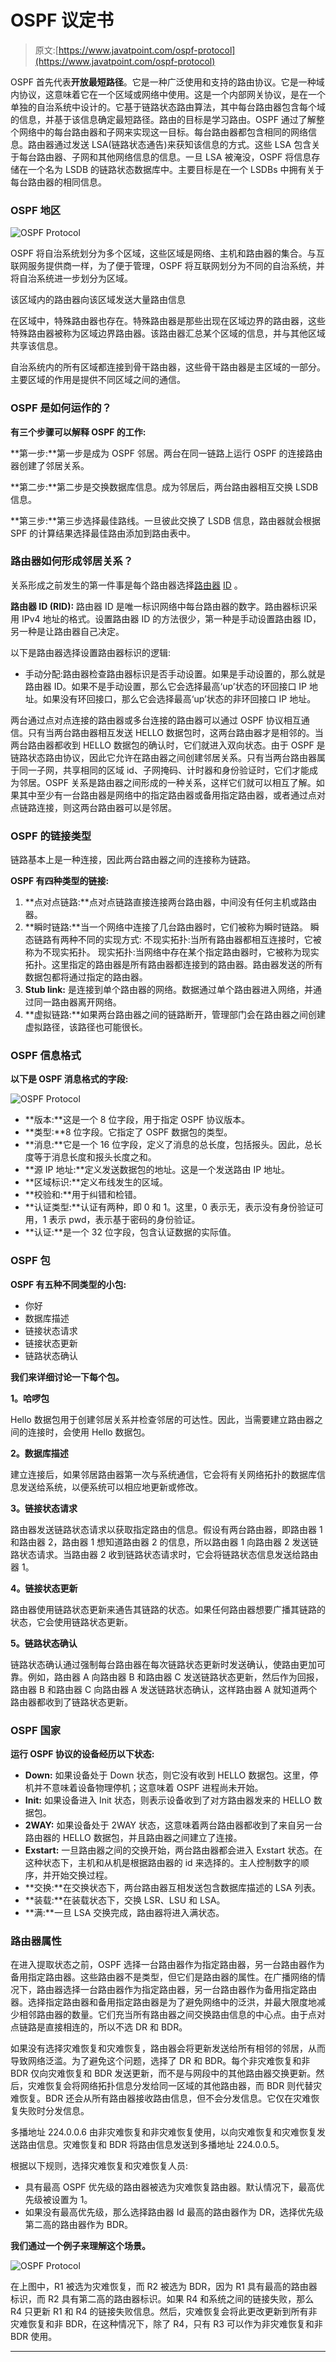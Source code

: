 # OSPF 议定书

> 原文:[https://www.javatpoint.com/ospf-protocol](https://www.javatpoint.com/ospf-protocol)

OSPF 首先代表**开放最短路径**。它是一种广泛使用和支持的路由协议。它是一种域内协议，这意味着它在一个区域或网络中使用。这是一个内部网关协议，是在一个单独的自治系统中设计的。它基于链路状态路由算法，其中每台路由器包含每个域的信息，并基于该信息确定最短路径。路由的目标是学习路由。OSPF 通过了解整个网络中的每台路由器和子网来实现这一目标。每台路由器都包含相同的网络信息。路由器通过发送 LSA(链路状态通告)来获知该信息的方式。这些 LSA 包含关于每台路由器、子网和其他网络信息的信息。一旦 LSA 被淹没，OSPF 将信息存储在一个名为 LSDB 的链路状态数据库中。主要目标是在一个 LSDBs 中拥有关于每台路由器的相同信息。

### OSPF 地区

![OSPF Protocol](../Images/08e2371bafe35dd2d1ae6939e3e990c9.png)

OSPF 将自治系统划分为多个区域，这些区域是网络、主机和路由器的集合。与互联网服务提供商一样，为了便于管理，OSPF 将互联网划分为不同的自治系统，并将自治系统进一步划分为区域。

该区域内的路由器向该区域发送大量路由信息

在区域中，特殊路由器也存在。特殊路由器是那些出现在区域边界的路由器，这些特殊路由器被称为区域边界路由器。该路由器汇总某个区域的信息，并与其他区域共享该信息。

自治系统内的所有区域都连接到骨干路由器，这些骨干路由器是主区域的一部分。主要区域的作用是提供不同区域之间的通信。

### OSPF 是如何运作的？

**有三个步骤可以解释 OSPF 的工作:**

**第一步:**第一步是成为 OSPF 邻居。两台在同一链路上运行 OSPF 的连接路由器创建了邻居关系。

**第二步:**第二步是交换数据库信息。成为邻居后，两台路由器相互交换 LSDB 信息。

**第三步:**第三步选择最佳路线。一旦彼此交换了 LSDB 信息，路由器就会根据 SPF 的计算结果选择最佳路由添加到路由表中。

### 路由器如何形成邻居关系？

关系形成之前发生的第一件事是每个路由器选择[路由器](https://www.javatpoint.com/router) [ID](https://www.javatpoint.com/id) 。

**路由器 ID (RID):** 路由器 ID 是唯一标识网络中每台路由器的数字。路由器标识采用 IPv4 地址的格式。设置路由器 ID 的方法很少，第一种是手动设置路由器 ID，另一种是让路由器自己决定。

以下是路由器选择设置路由器标识的逻辑:

*   手动分配:路由器检查路由器标识是否手动设置。如果是手动设置的，那么就是路由器 ID。如果不是手动设置，那么它会选择最高‘up’状态的环回接口 IP 地址。如果没有环回接口，那么它会选择最高‘up’状态的非环回接口 IP 地址。

两台通过点对点连接的路由器或多台连接的路由器可以通过 OSPF 协议相互通信。只有当两台路由器相互发送 HELLO 数据包时，这两台路由器才是相邻的。当两台路由器都收到 HELLO 数据包的确认时，它们就进入双向状态。由于 OSPF 是链路状态路由协议，因此它允许在路由器之间创建邻居关系。只有当两台路由器属于同一子网，共享相同的区域 id、子网掩码、计时器和身份验证时，它们才能成为邻居。OSPF 关系是路由器之间形成的一种关系，这样它们就可以相互了解。如果其中至少有一台路由器是网络中的指定路由器或备用指定路由器，或者通过点对点链路连接，则这两台路由器可以是邻居。

### OSPF 的链接类型

链路基本上是一种连接，因此两台路由器之间的连接称为链路。

**OSPF 有四种类型的链接:**

1.  **点对点链路:**点对点链路直接连接两台路由器，中间没有任何主机或路由器。
2.  **瞬时链路:**当一个网络中连接了几台路由器时，它们被称为瞬时链路。
    瞬态链路有两种不同的实现方式:
    不现实拓扑:当所有路由器都相互连接时，它被称为不现实拓扑。
    现实拓扑:当网络中存在某个指定路由器时，它被称为现实拓扑。这里指定的路由器是所有路由器都连接到的路由器。路由器发送的所有数据包都将通过指定的路由器。
3.  **Stub link:** 是连接到单个路由器的网络。数据通过单个路由器进入网络，并通过同一路由器离开网络。
4.  **虚拟链路:**如果两台路由器之间的链路断开，管理部门会在路由器之间创建虚拟路径，该路径也可能很长。

### OSPF 信息格式

**以下是 OSPF 消息格式的字段:**

![OSPF Protocol](../Images/0e849d1d2f28f1f458724adf20473650.png)

*   **版本:**这是一个 8 位字段，用于指定 OSPF 协议版本。
*   **类型:**8 位字段。它指定了 OSPF 数据包的类型。
*   **消息:**它是一个 16 位字段，定义了消息的总长度，包括报头。因此，总长度等于消息长度和报头长度之和。
*   **源 IP 地址:**定义发送数据包的地址。这是一个发送路由 IP 地址。
*   **区域标识:**定义布线发生的区域。
*   **校验和:**用于纠错和检错。
*   **认证类型:**认证有两种，即 0 和 1。这里，0 表示无，表示没有身份验证可用，1 表示 pwd，表示基于密码的身份验证。
*   **认证:**是一个 32 位字段，包含认证数据的实际值。

### OSPF 包

**OSPF 有五种不同类型的小包:**

*   你好
*   数据库描述
*   链接状态请求
*   链接状态更新
*   链路状态确认

**我们来详细讨论一下每个包。**

**1。哈啰包**

Hello 数据包用于创建邻居关系并检查邻居的可达性。因此，当需要建立路由器之间的连接时，会使用 Hello 数据包。

**2。数据库描述**

建立连接后，如果邻居路由器第一次与系统通信，它会将有关网络拓扑的数据库信息发送给系统，以便系统可以相应地更新或修改。

**3。链接状态请求**

路由器发送链路状态请求以获取指定路由的信息。假设有两台路由器，即路由器 1 和路由器 2，路由器 1 想知道路由器 2 的信息，所以路由器 1 向路由器 2 发送链路状态请求。当路由器 2 收到链路状态请求时，它会将链路状态信息发送给路由器 1。

**4。链接状态更新**

路由器使用链路状态更新来通告其链路的状态。如果任何路由器想要广播其链路的状态，它会使用链路状态更新。

**5。链路状态确认**

链路状态确认通过强制每台路由器在每次链路状态更新时发送确认，使路由更加可靠。例如，路由器 A 向路由器 B 和路由器 C 发送链路状态更新，然后作为回报，路由器 B 和路由器 C 向路由器 A 发送链路状态确认，这样路由器 A 就知道两个路由器都收到了链路状态更新。

### OSPF 国家

**运行 OSPF 协议的设备经历以下状态:**

*   **Down:** 如果设备处于 Down 状态，则它没有收到 HELLO 数据包。这里，停机并不意味着设备物理停机；这意味着 OSPF 进程尚未开始。
*   **Init:** 如果设备进入 Init 状态，则表示设备收到了对方路由器发来的 HELLO 数据包。
*   **2WAY:** 如果设备处于 2WAY 状态，这意味着两台路由器都收到了来自另一台路由器的 HELLO 数据包，并且路由器之间建立了连接。
*   **Exstart:** 一旦路由器之间的交换开始，两台路由器都会进入 Exstart 状态。在这种状态下，主机和从机是根据路由器的 id 来选择的。主人控制数字的顺序，并开始交换过程。
*   **交换:**在交换状态下，两台路由器互相发送包含数据库描述的 LSA 列表。
*   **装载:**在装载状态下，交换 LSR、LSU 和 LSA。
*   **满:**一旦 LSA 交换完成，路由器将进入满状态。

### 路由器属性

在进入提取状态之前，OSPF 选择一台路由器作为指定路由器，另一台路由器作为备用指定路由器。这些路由器不是类型，但它们是路由器的属性。在广播网络的情况下，路由器选择一台路由器作为指定路由器，另一台路由器作为备用指定路由器。选择指定路由器和备用指定路由器是为了避免网络中的泛洪，并最大限度地减少相邻路由器的数量。它们充当所有路由器之间交换路由信息的中心点。由于点对点链路是直接相连的，所以不选 DR 和 BDR。

如果没有选择灾难恢复和灾难恢复，路由器会将更新发送给所有相邻的邻居，从而导致网络泛滥。为了避免这个问题，选择了 DR 和 BDR。每个非灾难恢复和非 BDR 仅向灾难恢复和 BDR 发送更新，而不是与网段中的其他路由器交换更新。然后，灾难恢复会将网络拓扑信息分发给同一区域的其他路由器，而 BDR 则代替灾难恢复。BDR 还会从所有路由器接收路由信息，但不会分发信息。它仅在灾难恢复失败时分发信息。

多播地址 224.0.0.6 由非灾难恢复和非灾难恢复使用，以向灾难恢复和灾难恢复发送路由信息。灾难恢复和 BDR 将路由信息发送到多播地址 224.0.0.5。

根据以下规则，选择灾难恢复和灾难恢复人员:

*   具有最高 OSPF 优先级的路由器被选为灾难恢复路由器。默认情况下，最高优先级被设置为 1。
*   如果没有最高优先级，那么选择路由器 Id 最高的路由器作为 DR，选择优先级第二高的路由器作为 BDR。

**我们通过一个例子来理解这个场景。**

![OSPF Protocol](../Images/6d74514fd1389f0279b319bcfd7f64c1.png)

在上图中，R1 被选为灾难恢复，而 R2 被选为 BDR，因为 R1 具有最高的路由器标识，而 R2 具有第二高的路由器标识。如果 R4 和系统之间的链接失败，那么 R4 只更新 R1 和 R4 的链接失败信息。然后，灾难恢复会将此更改更新到所有非灾难恢复和非 BDR，在这种情况下，除了 R4，只有 R3 可以作为非灾难恢复和非 BDR 使用。

* * *